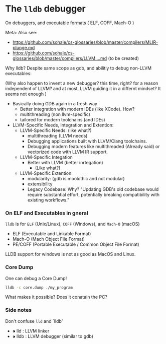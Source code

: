 # The `lldb` debugger
On debuggers, and executable formats ( ELF, COFF, Mach-O )

Meta:
Also see:
* https://github.com/sohale/cs-glossaries/blob/master/compilers/MLIR-plunge.md
* https://github.com/sohale/cs-glossaries/blob/master/compilers/LLVM....md (to be created)

Why lldb? Despite same scope as gdb, and abilitiy to debug non-LLVM executables:

(Why also happen to invent a new debugger? this time, right? for a reason independent of LLVM? and at most, LLVM guiding it in a differnt mindset? It seems not enough )

* Basically doing GDB again in a fresh way
   * Better integration with modern IDEs (like XCode). How?
   * multithreading (non llvm-specific)
   * tailored for modern toolchains (and IDEs)
* LLVM-Specific Needs, Integration and Extention:
   * LLVM-Specific Needs: (like what?)
      * multithreading (LLVM needs)
      * Debugging applications built with LLVM/Clang toolchains.
      * Debugging modern features like multithreaded (Already said) or vectorized code with LLVM IR support.
   * LLVM-Specific Integation
      * Better with LLVM (better inrtegation)
         * (Like what?)
   * LLVM-Specific Extention:
      * modularity: (gdb is moolothic and not modular)
      * extensibility
      * Legacy Codebase: Why? "Updating GDB's old codebase would require substantial effort, potentially breaking compatibility with existing workflows."


### On ELF and Executables in gneral
`lldb` is for `ELF` (Unix/Linux), `COFF` (Windows), and `Mach-O` (macOS)

* ELF (Executable and Linkable Format)
* Mach-O (Mach Object File Format)
* PE/COFF (Portable Executable / Common Object File Format)

LLDB support for windows is not as good as MacOS and Linux.


### Core Dump
One can debug a Core Dump!
```bash
lldb -c core.dump ./my_program
```
What makes it possible? Does it conatain the PC?

### Side notes

Don't confuse `lld` and `lldb'
* ⁍ lld : LLVM linker 
* ⁍ lldb : LLVM debugger (similar to gdb)

